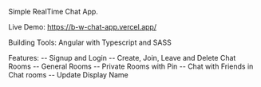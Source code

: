 Simple RealTime Chat App. 

Live Demo: https://b-w-chat-app.vercel.app/

Building Tools: Angular with Typescript and SASS

Features:
-- Signup and Login 
-- Create, Join, Leave and Delete Chat Rooms
    -- General Rooms
    -- Private Rooms with Pin
-- Chat with Friends in Chat rooms
-- Update Display Name

